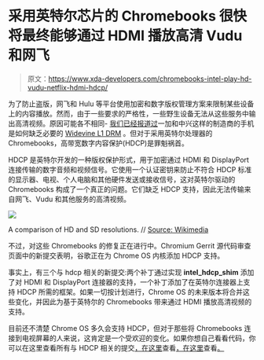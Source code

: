 # 采用英特尔芯片的 Chromebooks 很快将最终能够通过 HDMI 播放高清 Vudu 和网飞

> 原文：<https://www.xda-developers.com/chromebooks-intel-play-hd-vudu-netflix-hdmi-hdcp/>

为了防止盗版，网飞和 Hulu 等平台使用加密和数字版权管理方案来限制某些设备上的内容播放。然而，由于一些要求的严格性，一些野生设备无法从这些服务中输出高清视频。原因可能各不相同- [我们已经报道过](https://www.xda-developers.com/android-netflix-hd-amazon-prime-video-hd-drm/)一加和中兴这样的制造商的手机是如何缺乏必要的 [Widevine L1 DRM](https://www.xda-developers.com/android-netflix-hd-amazon-prime-video-hd-drm/) 。但对于采用英特尔处理器的 Chromebooks，高带宽数字内容保护(HDCP)是罪魁祸首。

HDCP 是英特尔开发的一种版权保护形式，用于加密通过 HDMI 和 DisplayPort 连接传输的数字音频和视频信号。它使用一个认证密钥来防止不符合 HDCP 标准的显示器、电视、个人电脑和其他硬件发送或接收信号，这对英特尔驱动的 Chromebooks 构成了一个真正的问题。它们缺乏 HDCP 支持，因此无法传输来自网飞、Vudu 和其他服务的高清视频。

 <picture>![](img/c4b551e59fcba448e0201bfdf21e13b0.png)</picture> 

A comparison of HD and SD resolutions. // [Source: Wikimedia](https://upload.wikimedia.org/wikipedia/commons/e/e0/HD_vs_SD_resolutions.png)

不过，对这些 Chromebooks 的修复正在进行中。Chromium Gerrit 源代码审查页面中的新提交表明，谷歌正在为 Chrome OS 内核添加 HDCP 支持。

事实上，有三个与 hdcp 相关的新提交:两个补丁通过实现 **intel_hdcp_shim** 添加了对 HDMI 和 DisplayPort 连接器的支持，一个补丁添加了在英特尔连接器上支持 HDCP 所需的框架。如果一切按计划进行，Chrome OS 的未来版本将合并这些变化，并因此为基于英特尔的 Chromebooks 带来通过 HDMI 播放高清视频的支持。

目前还不清楚 Chrome OS 多久会支持 HDCP，但对于那些将 Chromebooks 连接到电视屏幕的人来说，这肯定是一个受欢迎的变化。如果你想自己看看代码，你可以在这里查看所有与 HDCP 相关的提交[，在这里](https://chromium-review.googlesource.com/#/c/chromiumos/third_party/kernel/+/849084/)查看[，在这里](https://chromium-review.googlesource.com/#/c/chromiumos/third_party/kernel/+/849085/)查看[。](https://chromium-review.googlesource.com/#/c/chromiumos/third_party/kernel/+/849081/)